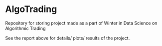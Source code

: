 # AlgoTrading
Repository for storing project made as a part of Winter in Data Science on Algorithmic Trading 

See the report above for details/ plots/ results of the project.
